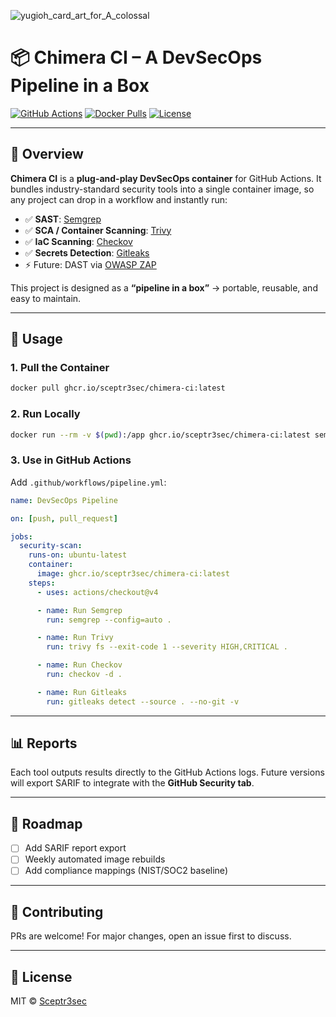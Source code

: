 ![yugioh_card_art_for_A_colossal](https://github.com/user-attachments/assets/121b1acf-2f39-4292-b9d8-81d8ca8a249f)

# 📦 Chimera CI – A DevSecOps Pipeline in a Box

[![GitHub Actions](https://img.shields.io/github/actions/workflow/status/Sceptr3sec/chimera-ci/pipeline.yml?branch=main\&label=CI%2FCD)](https://github.com/Sceptr3sec/chimera-ci/actions)
[![Docker Pulls](https://img.shields.io/badge/GHCR-pull%20image-blue)](https://github.com/users/Sceptr3sec/packages/container/package/chimera-ci)
[![License](https://img.shields.io/github/license/Sceptr3sec/chimera-ci?color=brightgreen)](LICENSE)

---

## 🚀 Overview

**Chimera CI** is a **plug-and-play DevSecOps container** for GitHub Actions.
It bundles industry-standard security tools into a single container image, so any project can drop in a workflow and instantly run:

* ✅ **SAST**: [Semgrep](https://semgrep.dev/)
* ✅ **SCA / Container Scanning**: [Trivy](https://aquasecurity.github.io/trivy/)
* ✅ **IaC Scanning**: [Checkov](https://www.checkov.io/)
* ✅ **Secrets Detection**: [Gitleaks](https://github.com/gitleaks/gitleaks)
* ⚡ Future: DAST via [OWASP ZAP](https://www.zaproxy.org/)

This project is designed as a **“pipeline in a box”** → portable, reusable, and easy to maintain.

---

## 🐳 Usage

### 1. Pull the Container

```bash
docker pull ghcr.io/sceptr3sec/chimera-ci:latest
```

### 2. Run Locally

```bash
docker run --rm -v $(pwd):/app ghcr.io/sceptr3sec/chimera-ci:latest semgrep --config=auto /app
```

### 3. Use in GitHub Actions

Add `.github/workflows/pipeline.yml`:

```yaml
name: DevSecOps Pipeline

on: [push, pull_request]

jobs:
  security-scan:
    runs-on: ubuntu-latest
    container:
      image: ghcr.io/sceptr3sec/chimera-ci:latest
    steps:
      - uses: actions/checkout@v4

      - name: Run Semgrep
        run: semgrep --config=auto .

      - name: Run Trivy
        run: trivy fs --exit-code 1 --severity HIGH,CRITICAL .

      - name: Run Checkov
        run: checkov -d .

      - name: Run Gitleaks
        run: gitleaks detect --source . --no-git -v
```

---

## 📊 Reports

Each tool outputs results directly to the GitHub Actions logs.
Future versions will export SARIF to integrate with the **GitHub Security tab**.

---

## 📅 Roadmap

* [ ] Add SARIF report export
* [ ] Weekly automated image rebuilds
* [ ] Add compliance mappings (NIST/SOC2 baseline)

---

## 🤝 Contributing

PRs are welcome! For major changes, open an issue first to discuss.

---

## 📜 License

MIT © [Sceptr3sec](https://github.com/Sceptr3sec)

